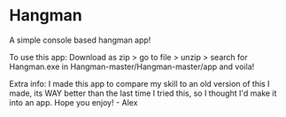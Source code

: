 # Hangman
A simple console based hangman app!

To use this app: Download as zip > go to file > unzip > search for Hangman.exe in Hangman-master/Hangman-master/app and voila!

Extra info: I made this app to compare my skill to an old version of this I made, its WAY better than the last time I tried this, so I thought I'd make it into an app. Hope you enjoy! - Alex
